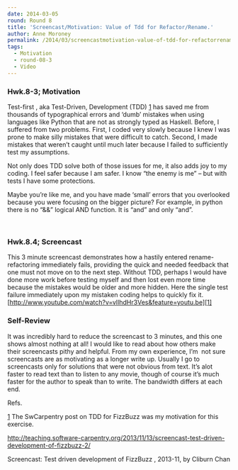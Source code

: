```yaml
---
date: 2014-03-05
round: Round 8
title: 'Screencast/Motivation: Value of Tdd for Refactor/Rename.'
author: Anne Moroney
permalink: /2014/03/screencastmotivation-value-of-tdd-for-refactorrename/
tags:
  - Motivation
  - round-08-3
  - Video
---
```

### Hwk.8-3; Motivation

Test-first , aka Test-Driven, Development (TDD) [1] has saved me from thousands of typographical errors and &#8216;dumb&#8217; mistakes when using languages like Python that are not as strongly typed as Haskell. Before, I suffered from two problems. First, I coded very slowly because I knew I was prone to make silly mistakes that were difficult to catch. Second, I made mistakes that weren&#8217;t caught until much later because I failed to sufficiently test my assumptions.

Not only does TDD solve both of those issues for me, it also adds joy to my coding. I feel safer because I am safer. I know &#8220;the enemy is me&#8221; &#8211; but with tests I have some protections.

Maybe you&#8217;re like me, and you have made &#8216;small&#8217; errors that you overlooked because you were focusing on the bigger picture? For example, in python there is no &#8220;&&&#8221; logical AND function. It is &#8220;and&#8221; and only &#8220;and&#8221;.

&nbsp;

### Hwk.8.4; Screencast

This 3 minute screencast demonstrates how a hastily entered rename-refactoring immediately fails, providing the quick and needed feedback that one must not move on to the next step. Without TDD, perhaps I would have done more work before testing myself and then lost even more time because the mistakes would be older and more hidden. Here the single test failure immediately upon my mistaken coding helps to quickly fix it.  
[http://www.youtube.com/watch?v=vIlhdHr3Ves&feature=youtu.be][1]

### Self-Review

It was incredibly hard to reduce the screencast to 3 minutes, and this one shows almost nothing at all! I would like to read about how others make their screencasts pithy and helpful. From my own experience, I&#8217;m  not sure screencasts are as motivating as a longer write up. Usually I go to screencasts only for solutions that were not obvious from text. It&#8217;s alot faster to read text than to listen to any movie, though of course it&#8217;s much faster for the author to speak than to write. The bandwidth differs at each end.

Refs.

[1] The SwCarpentry post on TDD for FizzBuzz was my motivation for this exercise.

http://teaching.software-carpentry.org/2013/11/13/screencast-test-driven-development-of-fizzbuzz-2/

Screencast: Test driven development of FizzBuzz , 2013-11, by Cliburn Chan

 [1]: http://www.youtube.com/watch?v=vIlhdHr3Ves&feature=youtu.be "http://www.youtube.com/watch?v=vIlhdHr3Ves&feature=youtu.be"
